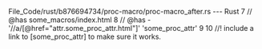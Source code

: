 File_Code/rust/b876694734/proc-macro/proc-macro_after.rs --- Rust
                                                                                                                                                             7 // @has some_macros/index.html
                                                                                                                                                             8 // @has - '//a/[@href="attr.some_proc_attr.html"]' 'some_proc_attr'
                                                                                                                                                             9 
                                                                                                                                                            10 //! include a link to [some_proc_attr] to make sure it works.

